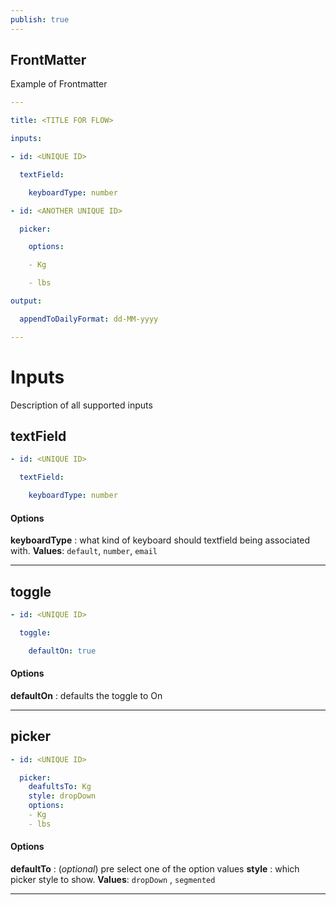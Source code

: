 ```yaml
---
publish: true
---
```


## FrontMatter

Example of Frontmatter
```YAML
---

title: <TITLE FOR FLOW>

inputs:

- id: <UNIQUE ID>

  textField:

    keyboardType: number

- id: <ANOTHER UNIQUE ID>

  picker:

    options:

    - Kg

    - lbs

output:

  appendToDailyFormat: dd-MM-yyyy

---
```


# Inputs
Description of all supported inputs

## textField

```YAML
- id: <UNIQUE ID>

  textField:

    keyboardType: number
```

#### Options

**keyboardType** : what kind of keyboard should textfield being associated with. **Values**: `default`, `number`, `email` 

---

## toggle

```YAML
- id: <UNIQUE ID>

  toggle:

    defaultOn: true
```

#### Options

**defaultOn** : defaults the toggle to On

---

## picker

```YAML
- id: <UNIQUE ID>

  picker:
    deafultsTo: Kg
    style: dropDown
    options:
    - Kg
    - lbs
```

#### Options

**defaultTo** : (*optional*) pre select one of the option values
**style** : which picker style to show. **Values**: `dropDown` , `segmented` 

---

